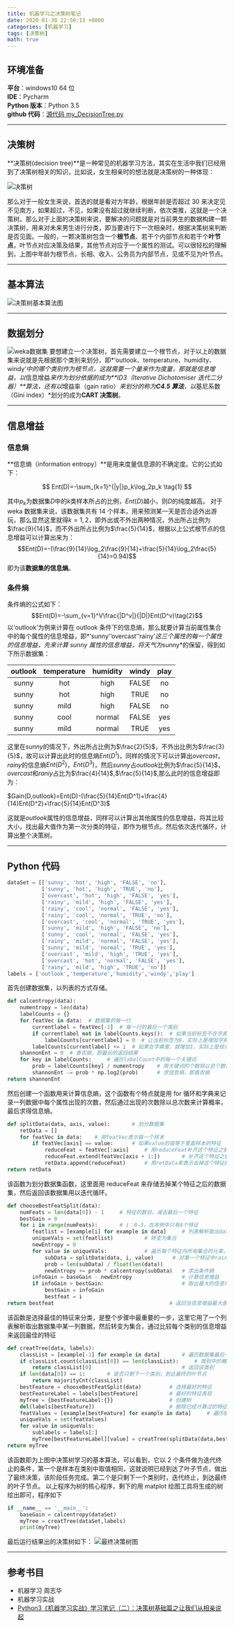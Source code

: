 ```yaml
---
title: 机器学习之决策树笔记
date: 2020-01-30 22:50:13 +0800
categories: [机器学习]
tags: [决策树]
math: true
---
```


## 环境准备

**平台**：windows10 64 位  
**IDE**：Pycharm  
**Python 版本**：Python 3.5  
**github 代码**：[源代码 my_DecisionTree.py](https://github.com/chouzz/machine-learning/tree/master/practice)

---

## 决策树

**决策树(decision tree)**是一种常见的机器学习方法，其实在生活中我们已经用到了决策树相关的知识，比如说，女生相亲时的想法就是决策树的一种体现：

![决策树](https://imgconvert.csdnimg.cn/aHR0cHM6Ly9pbWctYmxvZy5jc2RuLm5ldC8yMDE4MDMxNDE5NTQzMDI2Mz93YXRlcm1hcmsvMi90ZXh0L0x5OWliRzluTG1OelpHNHVibVYwTDNGeE9UQTBNekExTVRVNS9mb250LzVhNkw1TDJUL2ZvbnRzaXplLzQwMC9maWxsL0kwSkJRa0ZDTUE9PS9kaXNzb2x2ZS83MA?x-oss-process=image/format,png)

那么对于一般女生来说，首选的就是看对方年龄，根据年龄是否超过 30 来决定见不见南方，如果超过，不见，如果没有超过就继续判断，依次类推，这就是一个决策树。那么对于上面的决策树来说，要解决的问题就是对当前男生的数据构建一颗决策树，用来对未来男生进行分类，即当要进行下一次相亲时，根据决策树来判断是否见面。一般的，一颗决策树包含一个**根节点**、若干个内部节点和若干个**叶节点**，叶节点对应决策及结果，其他节点对应于一个属性的测试。可以很轻松的理解到，上图中年龄为根节点，长相、收入、公务员为内部节点，见或不见为叶节点。

---

## 基本算法

![决策树基本算法图](https://imgconvert.csdnimg.cn/aHR0cHM6Ly9pbWctYmxvZy5jc2RuLm5ldC8yMDE4MDMxNDE5NTg0NTU5Mj93YXRlcm1hcmsvMi90ZXh0L0x5OWliRzluTG1OelpHNHVibVYwTDNGeE9UQTBNekExTVRVNS9mb250LzVhNkw1TDJUL2ZvbnRzaXplLzQwMC9maWxsL0kwSkJRa0ZDTUE9PS9kaXNzb2x2ZS83MA?x-oss-process=image/format,png)

---

## 数据划分

![weka数据集](https://imgconvert.csdnimg.cn/aHR0cHM6Ly9pbWctYmxvZy5jc2RuLm5ldC8yMDE4MDMxNTE0NDUzMzczND93YXRlcm1hcmsvMi90ZXh0L0x5OWliRzluTG1OelpHNHVibVYwTDNGeE9UQTBNekExTVRVNS9mb250LzVhNkw1TDJUL2ZvbnRzaXplLzQwMC9maWxsL0kwSkJRa0ZDTUE9PS9kaXNzb2x2ZS83MA?x-oss-process=image/format,png)
要想建立一个决策树，首先需要建立一个根节点，对于以上的数据集来说就是先根据那个类别来划分，即*‘outlook、temperature、humidity、windy’*中的哪个类别作为根节点，这就需要一个量来作为度量，那就是信息增益，以*信息增益*来作为划分依据的成为**ID3（Iterative Dichotomiser 迭代二分器）**算法，还有以*增益率（gain ratio）*来划分的称为**C4.5 算法**，以*基尼系数（Gini index）*划分的成为**CART 决策树**。

---

## 信息增益

### 信息熵

**信息熵（information entropy）**是用来度量信息源的不确定度。它的公式如下：

$$
Ent(D)=-\sum_{k=1}^{|y|}p_k\log_2p_k \tag{1}
$$

其中$p_k$为数据集$D$中的$k$类样本所占的比例，$Ent(D)$越小，则$D$的纯度越高。
对于 weka 数据集来说，该数据集共有 14 个样本，用来预测某一天是否合适外出游玩，那么显然这里就得$k=1,2$，即外出或不外出两种情况，外出所占比例为$\frac{9}{14}$，而不外出所占比例为$\frac{5}{14}$，根据以上公式根节点的信息增益可以计算出来为：
$$Ent(D)=-(\frac{9}{14}\log_2\frac{9}{14}+\frac{5}{14}\log_2\frac{5}{14}=0.94)$$
即为该**数据集的信息熵**。

### 条件熵

条件熵的公式如下：
$$Ent(D)=-\sum_{v=1}^V\frac{|D^v|}{|D|}Ent(D^v)\tag{2}$$
以‘outlook’为例来计算在 outlook 条件下的信息熵，那么就要计算当前属性集合中的每个属性的信息增益，即*‘sunny’‘overcast’‘rainy’*这三个属性的每一个属性的信息增益，先来计算 sunny 属性的信息增益，将天气为*sunny*的保留，得到如下所示数据集：

| outlook | temperature | humidity | windy | play  |
| :-----: | :---------: | :------: | :---: | :---: |
|  sunny  |     hot     |   high   | FALSE |  no   |
|  sunny  |     hot     |   high   | TRUE  |  no   |
|  sunny  |    mild     |   high   | FALSE |  no   |
|  sunny  |    cool     |  normal  | FALSE |  yes  |
|  sunny  |    mild     |  normal  | TRUE  |  yes  |

这里在*sunny*的情况下，外出所占比例为$\frac{2}{5}$，不外出比例为$\frac{3}{5}$，故可以计算出此时的信息熵$Ent(D^1)$，同样的情况下可以计算出*overcast*，*rainy*的信息熵$Ent(D^2)$，$Ent(D^3)$，然后*sunny*占*outlook*比例为$\frac{5}{14}$，*overcast*和*raniy*占比为$\frac{4}{14}$,$\frac{5}{14}$,那么此时的信息增益即为：

$Gain(D,outlook)=Ent(D)-(\frac{5}{14}Ent(D^1)+\frac{4}{14}Ent(D^2)+\frac{5}{14}Ent(D^3)$

这就是*outlook*属性的信息增益，同样可以计算出其他属性的信息增益，将其比较大小，找出最大值作为第一次分类的特征，即作为根节点。然后依次迭代循环，计算出整个决策树。

---

## Python 代码

```python
dataSet = [['sunny', 'hot', 'high', 'FALSE', 'no'],
           ['sunny', 'hot', 'high', 'TRUE', 'no'],
           ['overcast', 'hot', 'high', 'FALSE', 'yes'],
           ['rainy', 'mild', 'high', 'FALSE', 'yes'],
           ['rainy', 'cool', 'normal', 'FALSE', 'yes'],
           ['rainy', 'cool', 'normal', 'TRUE', 'no'],
           ['overcast', 'cool', 'normal', 'TRUE', 'yes'],
           ['sunny', 'mild', 'high', 'FALSE', 'no'],
           ['sunny', 'cool', 'normal', 'FALSE', 'yes'],
           ['rainy', 'mild', 'normal', 'FALSE', 'yes'],
           ['sunny', 'mild', 'normal', 'TRUE', 'yes'],
           ['overcast', 'mild', 'high', 'TRUE', 'yes'],
           ['overcast', 'hot', 'normal', 'FALSE', 'yes'],
           ['rainy', 'mild', 'high', 'TRUE', 'no']]
labels = ['outlook','temperature','humidity','windy','play']
```

首先创建数据集，以列表的方式存储。

```python
def calcentropy(data):
    numentropy = len(data)
    labelCounts = {}
    for featVec in data:  # 数据集的每一行
        currentlabel = featVec[-1]  # 每一行的最后一个类别
        if currentlabel not in labelCounts.keys():  # 如果当前标签不在字典的关键字中
            labelCounts[currentlabel] = 0  # 让当前标签为0，实际上是增加字典的关键字
        labelCounts[currentlabel] += 1  # 如果在字典里，就增加1，实际上是统计每个标签出现的次数
    shannonEnt = 0  # 香农熵，即最后的返回结果
    for key in labelCounts:     # 遍历labelCount中的每一个关键词
        prob = labelCounts[key] / numentropy    # 用关键词的个数除以总个数得到概率
        shannonEnt -= prob * np.log2(prob)      # 求信息熵，即香农熵
return shannonEnt
```

然后创建一个函数用来计算信息熵，这个函数有个特点就是用 for 循环和字典来记录一列数据中每个属性出现的次数，然后通过出现的次数除以总次数来计算概率，最后求得信息熵。

```python
def splitData(data, axis, value):       # 划分数据集
    retData = []
    for featVec in data:    # 用featVec表示每一个样本
        if featVec[axis] == value:      # 如果value的值等于里面样本的特征
            reduceFeat = featVec[:axis]     # 用reduceFeat补齐这个特征之前的所有特征
            reduceFeat.extend(featVec[axis + 1:])       # 补齐这个特征之后的所有特征
            retData.append(reduceFeat)      # 用retData来表示去掉这个特征的最终特征
return retData
```

该函数为划分数据集函数，这里面用 reduceFeat 来存储去掉某个特征之后的数据集，然后返回该数据集用以迭代循环。

```python
def chooseBestFeatSplit(data):
    numFeats = len(data[0]) - 1     # 特征的数目，减去最后一个特征
    bestGain = 0
    for i in range(numFeats):       # i：0-3，在本例中只有4个特征
        featlist = [example[i] for example in data]     # 列表解析取出data中的一列数据
        uniqueVals = set(featlist)          # 转变为集合
        newEntropy = 0
        for value in uniqueVals:            # 遍历每个特征内所有集合的元素，对于i=0是，uniqueVals={summy,rainy,overcast}
            subData = splitData(data, i, value)      # 对第一个特征中rainy划分数据集
            prob = len(subData) / float(len(data))
            newEntropy += prob * calcentropy(subData)   # 求出条件熵
        infoGain = baseGain - newEntropy                # 计算信息增益
        if infoGain > bestGain:                         # 取出最大的信息增益
            bestGain = infoGain
            bestfeat = i
return bestfeat                                     # 返回当信息增益最大是的特征类别

```

该函数是选择最佳的特征来分类，是整个步骤中最重要的一步，这里它用了一个列表解析取出数据集中某一列数据，然后转变为集合，通过比较每个类别的信息增益来返回最佳的特征

```python
def creatTree(data, labels):
    classList = [example[-1] for example in data]       # 遍历数据集最后一列
    if classList.count(classList[0]) == len(classList):     # 类别中的概率是否确定，即概率为1时，提前到达叶节点
        return classList[0]                             # 返回该类别
    if len(data[0]) == 1:       # 是否只剩下一个类别，到达最终的叶节点
        return majorityCnt(classList)
    bestFeature = chooseBestFeatSplit(data)         # 选择最好的特征
    bestFeatureLabel = labels[bestFeature]          # 最好的特征表现
    myTree = {bestFeatureLabel:{}}                  # 创建树
    del(labels[bestFeature])                        # 删除已经计算过的特征
    featValues = [example[bestFeature] for example in data]     # 遍历根据最佳特征分割完成后的类别中的属性
    uniqueVals = set(featValues)
    for value in uniqueVals:
        sublabels = labels[:]
        myTree[bestFeatureLabel][value] = creatTree(splitData(data,bestFeature,value),sublabels)
return myTree
```

该函数即为上图中决策树学习的基本算法，可以看到，它以 2 个条件做为迭代终止的条件，第一个是样本在类别中取值相同，这就说明已经到达了叶子节点，做出了最终决策，该阶段任务完成。第二个是只剩下一个类别时，迭代终止，到达最终的叶子节点。
以上程序为树的核心程序，剩下的用 matplot 绘图工具将生成的树绘出即可，程序如下

```python
if __name__ == '__main__':
    baseGain = calcentropy(dataSet)
    myTree = creatTree(dataSet,labels)
    print(myTree)
```

最后运行结果出的决策树如下：
![最终决策树图](https://imgconvert.csdnimg.cn/aHR0cHM6Ly9pbWctYmxvZy5jc2RuLm5ldC8yMDE4MDMxNDIxMDIyNzM1ND93YXRlcm1hcmsvMi90ZXh0L0x5OWliRzluTG1OelpHNHVibVYwTDNGeE9UQTBNekExTVRVNS9mb250LzVhNkw1TDJUL2ZvbnRzaXplLzQwMC9maWxsL0kwSkJRa0ZDTUE9PS9kaXNzb2x2ZS83MA?x-oss-process=image/format,png)

---

## 参考书目

- 机器学习 周志华
- 机器学习实战
- [Python3《机器学习实战》学习笔记（二）：决策树基础篇之让我们从相亲说起](http://blog.csdn.net/c406495762/article/details/75663451)
